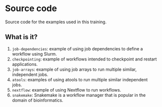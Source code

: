 # Source code

Source code for the examples used in this training.


## What is it?

1. `job-dependencies`: example of using job dependencies to define
   a workflow using Slurm.
1. `checkpointing`: example of workflows intended to checkpoint and
   restart applications.
1. `job-arrays`: example of using job arrays to run multiple similar,
   independent jobs.
1. `atools`: examples of using atools to run multiple similar independent jobs.
1. `nextflow`: example of using Nextflow to run workflows.
1. `snakemake`: Snakemake is a workflow manager that is popular in the domain
   of bioinformatics.
